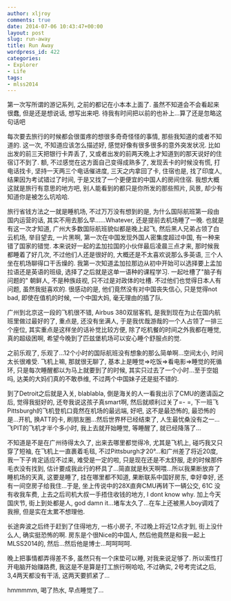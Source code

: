 ```yaml
---
author: xljroy
comments: true
date: 2014-07-06 10:43:47+00:00
layout: post
slug: run-away
title: Run Away
wordpress_id: 422
categories:
- Explorer
- Life
tags:
- mlss2014
---
```





第一次写所谓的游记系列, 之前的都记在小本本上面了. 虽然不知道会不会看起来很蠢, 但是还是想说话, 想写出来吧. 待我有时间把以前的也补上...算了还是忽略这句话吧







每次要去旅行的时候都会很蛋疼的想很多奇奇怪怪的事情, 那些我知道的或者不知道的. 这一次, 不知道应该怎么描述好, 感觉好像有很多很多的意外突发状况. 比如出发的前三天把银行卡弄丢了, 又或者出发的前两天晚上才知道到的那天说好的住宿订不到了. 额, 不过感觉在这方面自己变得成熟多了, 发现丢卡的时候没有慌, 打电话找卡, 坚持一天两三个电话催进度, 三天之内拿回了卡, 住宿也是, 找了印度人, 结果因为考试错过了时间, 于是又找了一个更便宜的中国人的房间住宿. 我想大概这就是旅行有意思的地方吧, 别人能看到的都只是你所发的那些照片, 风景, 却少有知道你是被怎么坑哈哈.




旅行省钱方法之一就是睡机场, 不过万万没有想到的是, 为什么国际航班第一段由国内运营的话, 其实不用去那么早......Whatever, 还是提前去机场睡了一晚. 也就是有这一次才知道, 广州大多数国际航班貌似都是晚上起飞, 然后黑人兄弟占领了白云机场, 举目望去, 一片黑啊, 第一次在中国发现外国人密集度超过中国, 有一种来错了国家的错觉. 本来说好一起的孟加拉国的小伙伴最后凌晨三点才来, 那时候我都睡着了好几次, 不过他们人还是很好的, 大概还是不太喜欢说那么多英语, 三个人坐在机场聊得口干舌燥的. 我第一次知道孟加拉那边从初中开始可以选择要上孟加拉语还是英语的班级, 选择了之后就是这单一语种的课程学习. 一起吐槽了"脑子有问题的" 朝鲜人, 不是种族歧视, 只不过是对政体的吐槽. 不过他们也觉得日本人有问题, 虽然我挺喜欢的. 很感动的是, 他们竟然没有对中国丧失信心, 只是觉得not bad, 即使在值机的时候, 一个中国大妈, 毫无理由的插了队.




广州到北京这一段的飞机很不错, Airbus 380双层客机, 是我到现在为止在国内航班里做过最好的了, 重点是, 还没有坐满人, 于是我优哉游哉的一个人占领了一排三个座位, 其实重点是这样坐的话补觉比较方便, 除了吃机餐的时间之外我都在睡觉, 真的超级困啊, 希望今晚到了匹兹堡机场可以安心睡个舒服点的觉.




之前乐观了, 乐观了...12个小时的国际航班没有想象的那么简单啊...空间太小, 时间太长很难受. 飞机上嘛, 那就很无聊了, 基本上是睡觉=>吃饭=>看电影=>睡觉的死循环, 只是每次睡醒都以为马上就要到了的时候, 其实只过去了一个小时...至于空姐吗, 达美的大妈们真的不敢恭维, 不过两个中国妹子还是挺不错的.




到了Detroit之后就是入关, blablabla, 倒是海关的人一看我出示了CMU的邀请函之后, 觉得我挺好的, 还夸我说这孩子真smart啊, 然后就顺利过关了=- =, 下一班飞Pittsburgh的飞机登机口竟然在机场的最远端, 好吧, 这不是最恐怖的, 最恐怖的是...开机, 换ATT的卡, 刷朋友圈...然后世界杯已经结束了, 人生最忧桑没有之一...飞PIT的飞机才半个多小时, 我上去就开始睡觉, 等睡醒了, 就已经降落了...




不知道是不是在广州待得太久了, 出来去哪里都觉得冷, 尤其是飞机上, 碰巧我又只穿了短袖, 在飞机上一直裹着毛毯, 不过Pittsburgh才20°...和广州差了将近20度, 我一下子肯定适应不过来, 难受是一定的啦, 只是现在还是不太舒服, 走的时候那件毛衣没有找到, 估计要成我此行的杯具了...简直就是秋天啊喂...所以我果断放弃了睡机场的天真, 这要是睡了, 挂在哪里都不知道, 果断联系中国好房东, 幸好幸好, 还有一间空房子给我住...于是, 坐上传说中的28X直奔CMU再转下一辆公交, 61C 没有收我车费, 上去之后司机大叔一手捂住收钱的地方, I dont know why. 加上今天国庆节, 街上到处都是人, god damn it...堵车太久了...在车上还被黑人boy调戏了我擦, 但是实在太累不想理他.




长途奔波之后终于赶到了住得地方, 一栋小房子, 不过晚上将近12点才到, 街上没什么人, 确实挺恐怖的啊. 房东是个很Nice的中国人, 然后他竟然是和我一起上MLSS2014的, 然后...然后他是博士...呵呵呵呵.




晚上把事情都弄得差不多, 虽然只有一个床垫可以睡, 对我来说足够了. 所以索性打开电脑开始赚路费, 我这是不是算是打工旅行啊哈哈, 不过确实, 2号考完试之后, 3,4两天都没有干活, 这两天要抓紧了...




hmmmmm, 喝了热水, 早点睡觉了...
